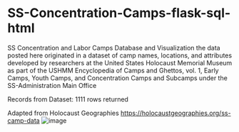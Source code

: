 ﻿# SS-Concentration-Camps-flask-sql-html

SS Concentration and Labor Camps
Database and Visualization
the data posted here originated in a dataset of camp names, locations, and attributes developed by researchers at the United States Holocaust Memorial Museum as part of the USHMM Encyclopedia of Camps and Ghettos, vol. 1, Early Camps, Youth Camps, and Concentration Camps and Subcamps under the SS-Administration Main Office

Records from Dataset: 1111 rows returned

Adapted from Holocaust Geographies https://holocaustgeographies.org/ss-camp-data
![image](https://user-images.githubusercontent.com/29576337/184954243-31f090a1-2ebd-4c4f-8a07-2267300cbe3d.png)
